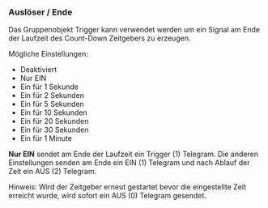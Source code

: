 ﻿### Auslöser / Ende

Das Gruppenobjekt Trigger kann verwendet werden um ein Signal am Ende der Laufzeit des Count-Down Zeitgebers zu erzeugen.

Mögliche Einstellungen:
- Deaktiviert        
- Nur EIN            
- Ein für 1 Sekunde
- Ein für 2 Sekunden 
- Ein für 5 Sekunden 
- Ein für 10 Sekunden
- Ein für 20 Sekunden
- Ein für 30 Sekunden
- Ein für 1 Minute 

**Nur EIN** sendet am Ende der Laufzeit ein Trigger (1) Telegram. Die anderen Einstellungen senden am Ende ein EIN (1) Telegram und nach Ablauf der Zeit ein AUS (2) Telegram.

Hinweis: Wird der Zeitgeber erneut gestartet bevor die eingestellte Zeit erreicht wurde, wird sofort ein AUS (0) Telegram gesendet.

